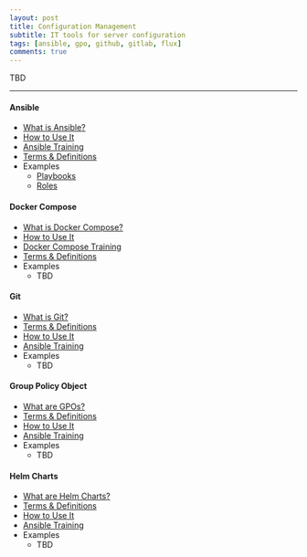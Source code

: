 ```yaml
---
layout: post
title: Configuration Management
subtitle: IT tools for server configuration
tags: [ansible, gpo, github, gitlab, flux]
comments: true
---
```

TBD

---
#### Ansible
- [What is Ansible?](/pages/ansible/what-is-ansible)
- [How to Use It](/pages/ansible/how-to-use-ansible)
- [Ansible Training](/pages/ansible/ansible-training)
- [Terms & Definitions](/pages/ansible/ansible-terms-and-definitions)
- Examples
    - [Playbooks](https://github.com/ansible-playbooks-tex)
    - [Roles](https://github.com/ansible-roles-tex)

#### Docker Compose
- [What is Docker Compose?](/pages/docker-compose/what-is-docker-compose)
- [How to Use It](/pages/docker-compose/how-to-use-docker-compose)
- [Docker Compose Training](/pages/docker-compose/docker-compose-training)
- [Terms & Definitions](/pages/docker-compose/docker-compose-terms-and-definitions)
- Examples
    - TBD

#### Git
- [What is Git?](/pages/git/what-is-git)
- [Terms & Definitions](/pages/git/git-terms-and-definitions)
- [How to Use It](/pages/git/how-to-use-git)
- [Ansible Training](/pages/git/git-training)
- Examples
    - TBD

#### Group Policy Object
- [What are GPOs?](/pages/gpo/what-are-gpos)
- [Terms & Definitions](/pages/gpo/gpo-terms-and-definitions)
- [How to Use It](/pages/gpo/how-to-use-gpos)
- [Ansible Training](/pages/gpo/gpo-training)
- Examples
    - TBD

#### Helm Charts
- [What are Helm Charts?](/pages/helm/what-are-helm-charts)
- [Terms & Definitions](/pages/helm/helm-chart-terms-and-definitions)
- [How to Use It](/pages/helm/how-to-use-helm-charts)
- [Ansible Training](/pages/helm/helm-chart-training)
- Examples
    - TBD
